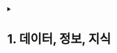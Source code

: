 <details>
    <summary><h1>1. 데이터, 정보, 지식</h1></summary>
    
    데이터 : 관찰의 결과로 나타난 정량적 혹은 정상적인 실제 값

    정보 : 데이터에 의미를 부여한 것

    지식 : 사물이나 현상에 대한 이해
    
    <summary><h1>2. 일상생활의 데이터베이스</h1></summary>
    
    데이터베이스 : 조직에 필요한 정보를 얻기 위해 논리적으로 연관된 데이터를 모아 구조적으로 통합해 놓은 것

    - 데이터베이스 시스템은 데이터의 검색과 변경 작업을 주로 수행함

    - 변경이란 시간에 따라 변하는 데이터 값을 데이터베이스에 반영하기 위해 수행하는 삽입, 삭제, 수정 등의 작업을 말함
    
    <h3>통합된 데이터(integrated data)</h3>
    
    - 데이터를 통합하는 개념으로, 각자 사용하던 데이터의 중복을 최소화하여 중복으로 인한 데이터 불일치 현상을 제거
    
    <h3>저장된 데이터(stored data)</h3>
    
    - 문서로 보관된 데이터가 아니라 디스크, 테이프 같은 컴퓨터 저장장치에 저장된 데이러를 의미
    
    <h3>운영데어터(operational data)</h3>
    
    - 조직의 목적을 위해 사용되는 데이터를 의미한다. 즉 업무를 위한 검색을 할 목적으로 저장된 데이터
    
    <h3>공용 데이터(shared data)</h3>
    
    - 한 사람 또는 한 업무를 위해 사용되는 데이터가 아니라 공동으로 사용되는 데이터를 의미
</details>

